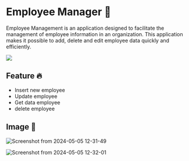 # Employee Manager 🚀

Employee Management is an application designed to facilitate the management of employee information in an organization. This application makes it possible to add, delete and edit employee data quickly and efficiently.

![](https://badges-md.vercel.app/txt?tl=version&wl=55&tr=v%201.0.0&wr=50)

## Feature 🔥
- Insert new employee
- Update employee
- Get data employee
- delete employee

## Image 📸
  
![Screenshot from 2024-05-05 12-31-49](https://github.com/Alamabd/employee-manager/assets/115331322/9a936fab-2128-4d47-a17a-fe277d6a15e2)

![Screenshot from 2024-05-05 12-32-01](https://github.com/Alamabd/employee-manager/assets/115331322/76199c89-3c29-44f0-9c1a-21df5b61ee7a)

